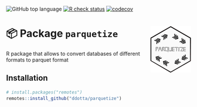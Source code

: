 <!-- badges: start -->
![GitHub top
language](https://img.shields.io/github/languages/top/ddotta/parquetize)
[![R check
status](https://github.com/ddotta/parquetize/workflows/R-CMD-check/badge.svg)](https://github.com/ddotta/fmtsas/actions/workflows/check-release.yaml)
[![codecov](https://codecov.io/gh/ddotta/parquetize/branch/main/graph/badge.svg?token=25MHI8O62M)](https://codecov.io/gh/ddotta/parquetize)
<!-- badges: end -->

:package: Package `parquetize` <img src="man/figures/hex_parquetize.png" width=110 align="right"/>
======================================

R package that allows to convert databases of different formats to parquet format

## Installation

``` r
# install.packages("remotes")
remotes::install_github("ddotta/parquetize")
```
